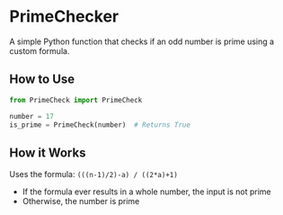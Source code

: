 # PrimeChecker

A simple Python function that checks if an odd number is prime using a custom formula.

## How to Use

```python
from PrimeCheck import PrimeCheck

number = 17
is_prime = PrimeCheck(number)  # Returns True
```

## How it Works

Uses the formula: `(((n-1)/2)-a) / ((2*a)+1)`
- If the formula ever results in a whole number, the input is not prime
- Otherwise, the number is prime
